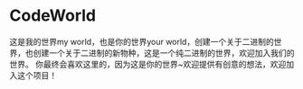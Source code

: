 # CodeWorld
这是我的世界my world，也是你的世界your world，创建一个关于二进制的世界，也创建一个关于二进制的新物种，这是一个纯二进制的世界，欢迎加入我们的世界。
你最终会喜欢这里的，因为这是你的世界~欢迎提供有创意的想法，欢迎加入这个项目！

